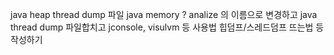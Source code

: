 






java heap thread dump 파일
java memory ? analize 의 이름으로 변경하고
java thread dump 파일합치고
jconsole, visulvm 등 사용법 힙덤프/스레드덤프 뜨는법 등 작성하기